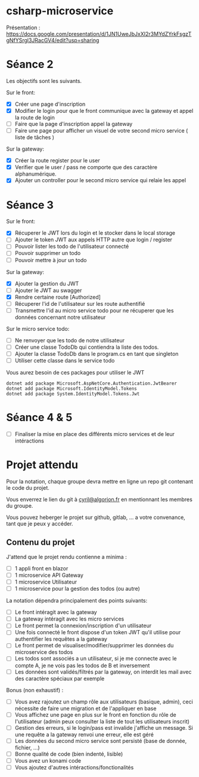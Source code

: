 # csharp-microservice

Présentation : https://docs.google.com/presentation/d/1JN1UweJbJxXI2r3MYdZYrkFsgzTgNfYSrgl3JRacGV4/edit?usp=sharing

# Séance 2

Les objectifs sont les suivants.

Sur le front:
- [X] Créer une page d'inscription
- [X] Modifier le login pour que le front communique avec la gateway et appel la route de login
- [ ] Faire que la page d'inscription appel la gateway
- [ ] Faire une page pour afficher un visuel de votre second micro service ( liste de tâches )

Sur la gateway:
- [X] Créer la route register pour le user 
- [X] Verifier que le user / pass ne comporte que des caractère alphanumérique.
- [X] Ajouter un controller pour le second micro service qui relaie les appel

# Séance 3

Sur le front:
- [X] Récuperer le JWT lors du login et le stocker dans le local storage
- [ ] Ajouter le token JWT aux appels HTTP autre que login / register
- [ ] Pouvoir lister les todo de l'utilisateur connecté
- [ ] Pouvoir supprimer un todo
- [ ] Pouvoir mettre à jour un todo

Sur la gateway:
- [X] Ajouter la gestion du JWT
- [ ] Ajouter le JWT au swagger
- [X] Rendre certaine route [Authorized]
- [ ] Récuperer l'id de l'utilisateur sur les route authentifié
- [ ] Transmettre l'id au micro service todo pour ne récuperer que les données concernant notre utilisateur

Sur le micro service todo:
- [ ] Ne renvoyer que les todo de notre utilisateur
- [ ] Créer une classe TodoDb qui contiendra la liste des todos.
- [ ] Ajouter la classe TodoDb dans le program.cs en tant que singleton
- [ ] Utiliser cette classe dans le service todo

Vous aurez besoin de ces packages pour utiliser le JWT

```
dotnet add package Microsoft.AspNetCore.Authentication.JwtBearer
dotnet add package Microsoft.IdentityModel.Tokens
dotnet add package System.IdentityModel.Tokens.Jwt
```

# Séance 4 & 5

- [ ] Finaliser la mise en place des différents micro services et de leur intéractions


# Projet attendu 

Pour la notation, chaque groupe devra mettre en ligne un repo git contenant le code du projet.

Vous enverrez le lien du git à cyril@algorion.fr en mentionnant les membres du groupe.

Vous pouvez heberger le projet sur github, gitlab, ... a votre convenance, tant que je peux y accéder.

## Contenu du projet

J'attend que le projet rendu contienne a minima : 
- [ ] 1 appli front en blazor
- [ ] 1 microservice API Gateway
- [ ] 1 microservice Utilisateur
- [ ] 1 microservice pour la gestion des todos (ou autre)

La notation dépendra principalement des points suivants:
- [ ] Le front intéragit avec la gateway
- [ ] La gateway intéragit avec les micro services
- [ ] Le front permet la connexion/inscription d'un utilisateur
- [ ] Une fois connecté le front dispose d'un token JWT qu'il utilise pour authentifier les requêtes a la gateway
- [ ] Le front permet de visualiser/modifier/supprimer les données du microservice des todos
- [ ] Les todos sont associés a un utilisateur, si je me connecte avec le compte A, je ne vois pas les todos de B et inversement
- [ ] Les données sont validés/filtrés par la gateway, on interdit les mail avec des caractère spéciaux par exemple

Bonus (non exhaustif) :
- [ ] Vous avez rajoutez un champ rôle aux utilisateurs (basique, admin), ceci nécessite de faire une migration et de l'appliquer en base
- [ ] Vous affichez une page en plus sur le front en fonction du rôle de l'utilisateur (admin peux consulter la liste de tout les utilisateurs inscrit)
- [ ] Gestion des erreurs, si le login/pass est invalide j'affiche un message. Si une requête a la gateway renvoi une erreur, elle est géré
- [ ] Les données du second micro service sont persisté (base de donnée, fichier, ...)
- [ ] Bonne qualité de code (bien indenté, lisible)
- [ ] Vous avez un konami code
- [ ] Vous ajoutez d'autres intéractions/fonctionalités